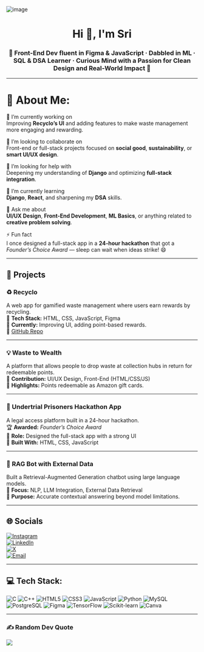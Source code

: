 ![image](assets/banner.jpg) 


<h1 align="center">Hi 👋, I'm Sri</h1>
<h3 align="center">
🎨 Front-End Dev fluent in Figma & JavaScript · Dabbled in ML · SQL & DSA Learner · Curious Mind with a Passion for Clean Design and Real-World Impact 🚀
</h3>

---

# 💫 About Me:
🔭 I’m currently working on  
Improving **Recyclo’s UI** and adding features to make waste management more engaging and rewarding.

👯 I’m looking to collaborate on  
Front-end or full-stack projects focused on **social good**, **sustainability**, or **smart UI/UX design**.

🤝 I’m looking for help with  
Deepening my understanding of **Django** and optimizing **full-stack integration**.

🌱 I’m currently learning  
**Django**, **React**, and sharpening my **DSA** skills.

💬 Ask me about  
**UI/UX Design**, **Front-End Development**, **ML Basics**, or anything related to **creative problem solving**.

⚡ Fun fact  
I once designed a full-stack app in a **24-hour hackathon** that got a *Founder’s Choice Award* — sleep can wait when ideas strike! 😄

---

## 📂 Projects

### ♻️ Recyclo
A web app for gamified waste management where users earn rewards by recycling.  
🔧 **Tech Stack:** HTML, CSS, JavaScript, Figma  
🌱 **Currently:** Improving UI, adding point-based rewards.  
🔗 [GitHub Repo](https://github.com/SRI17803/Recyclo)

---

### 💡 Waste to Wealth
A platform that allows people to drop waste at collection hubs in return for redeemable points.  
🎯 **Contribution:** UI/UX Design, Front-End (HTML/CSS/JS)  
🎁 **Highlights:** Points redeemable as Amazon gift cards.

---

### 🚨 Undertrial Prisoners Hackathon App
A legal access platform built in a 24-hour hackathon.  
🏆 **Awarded:** *Founder’s Choice Award*  
🧩 **Role:** Designed the full-stack app with a strong UI  
🔧 **Built With:** HTML, CSS, JavaScript

---

### 🧠 RAG Bot with External Data
Built a Retrieval-Augmented Generation chatbot using large language models.  
📌 **Focus:** NLP, LLM Integration, External Data Retrieval  
🎯 **Purpose:** Accurate contextual answering beyond model limitations.

---

## 🌐 Socials  
[![Instagram](https://img.shields.io/badge/Instagram-%23E4405F.svg?logo=Instagram&logoColor=white)](https://instagram.com/awesomedreamer.sri)  
[![LinkedIn](https://img.shields.io/badge/LinkedIn-%230077B5.svg?logo=linkedin&logoColor=white)](https://www.linkedin.com/in/sri-emandi-5a4335226/)  
[![X](https://img.shields.io/badge/X-black.svg?logo=X&logoColor=white)](https://x.com/@sri_17803)  
[![Email](https://img.shields.io/badge/Email-D14836?logo=gmail&logoColor=white)](mailto:sriema17803@gmail.com)

---

## 💻 Tech Stack:
![C](https://img.shields.io/badge/c-%2300599C.svg?style=for-the-badge&logo=c&logoColor=white) 
![C++](https://img.shields.io/badge/c++-%2300599C.svg?style=for-the-badge&logo=c%2B%2B&logoColor=white) 
![HTML5](https://img.shields.io/badge/html5-%23E34F26.svg?style=for-the-badge&logo=html5&logoColor=white) 
![CSS3](https://img.shields.io/badge/css3-%231572B6.svg?style=for-the-badge&logo=css3&logoColor=white) 
![JavaScript](https://img.shields.io/badge/javascript-%23323330.svg?style=for-the-badge&logo=javascript&logoColor=%23F7DF1E) 
![Python](https://img.shields.io/badge/python-3670A0?style=for-the-badge&logo=python&logoColor=ffdd54) 
![MySQL](https://img.shields.io/badge/mysql-4479A1.svg?style=for-the-badge&logo=mysql&logoColor=white) 
![PostgreSQL](https://img.shields.io/badge/postgresql-%23316192.svg?style=for-the-badge&logo=postgresql&logoColor=white) 
![Figma](https://img.shields.io/badge/figma-%23F24E1E.svg?style=for-the-badge&logo=figma&logoColor=white) 
![TensorFlow](https://img.shields.io/badge/TensorFlow-%23FF6F00.svg?style=for-the-badge&logo=TensorFlow&logoColor=white) 
![Scikit-learn](https://img.shields.io/badge/scikit--learn-%23F7931E.svg?style=for-the-badge&logo=scikit-learn&logoColor=white) 
![Canva](https://img.shields.io/badge/Canva-%2300C4CC.svg?style=for-the-badge&logo=Canva&logoColor=white)

---

### ✍️ Random Dev Quote
![](https://quotes-github-readme.vercel.app/api?type=horizontal&theme=radical)
